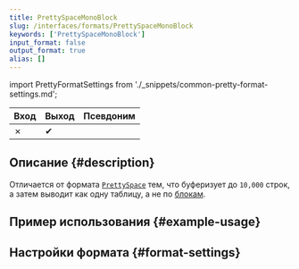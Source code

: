 ```yaml
---
title: PrettySpaceMonoBlock
slug: /interfaces/formats/PrettySpaceMonoBlock
keywords: ['PrettySpaceMonoBlock']
input_format: false
output_format: true
alias: []
---
```


import PrettyFormatSettings from './_snippets/common-pretty-format-settings.md';

| Вход | Выход  | Псевдоним |
|-------|---------|-------|
| ✗     | ✔       |       |

## Описание {#description}

Отличается от формата [`PrettySpace`](./PrettySpace.md) тем, что буферизует до `10,000` строк, 
а затем выводит как одну таблицу, а не по [блокам](/development/architecture#block).

## Пример использования {#example-usage}

## Настройки формата {#format-settings}

<PrettyFormatSettings/>
